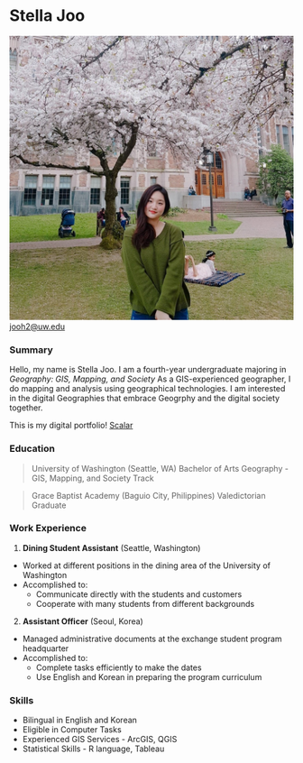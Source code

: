# Stella Joo
![profile](img/profile.jpg)
jooh2@uw.edu

### Summary

Hello, my name is Stella Joo.
I am a fourth-year undergraduate majoring in *Geography: GIS, Mapping, and Society*
As a GIS-experienced geographer, I do mapping and analysis using geographical technologies.
I am interested in the digital Geographies that embrace Geogrphy and the digital society together.

This is my digital portfolio! [Scalar](https://scalar.usc.edu/works/digital-portfolio-7/users/32637)

### Education
> University of Washington (Seattle, WA)
  > Bachelor of Arts
  > Geography - GIS, Mapping, and Society Track

> Grace Baptist Academy (Baguio City, Philippines)
  > Valedictorian Graduate

### Work Experience
1. **Dining Student Assistant** (Seattle, Washington)
* Worked at different positions in the dining area of the University of Washington
* Accomplished to:
   * Communicate directly with the students and customers
   * Cooperate with many students from different backgrounds
2. **Assistant Officer** (Seoul, Korea)
* Managed administrative documents at the exchange student program headquarter
* Accomplished to:
   * Complete tasks efficiently to make the dates
   * Use English and Korean in preparing the program curriculum

### Skills
- Bilingual in English and Korean
- Eligible in Computer Tasks
- Experienced GIS Services - ArcGIS, QGIS
- Statistical Skills - R language, Tableau
